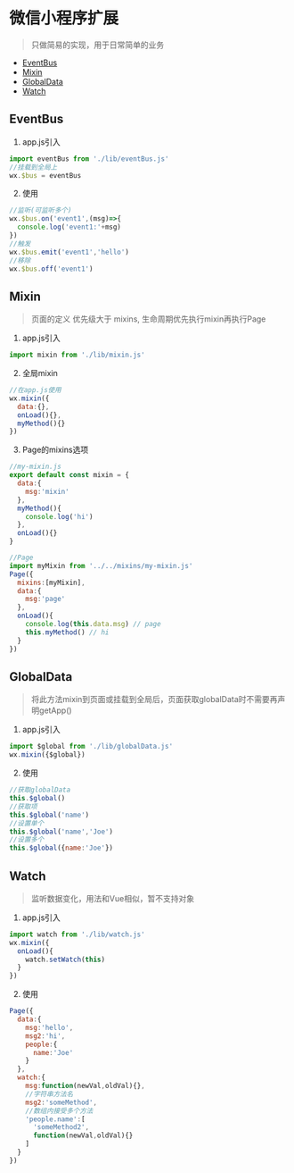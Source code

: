# 微信小程序扩展
> 只做简易的实现，用于日常简单的业务

* [EventBus](#EventBus)
* [Mixin](#Mixin)
* [GlobalData](#GlobalData)
* [Watch](#Watch)

## EventBus
1. app.js引入
```javascript
import eventBus from './lib/eventBus.js'
//挂载到全局上
wx.$bus = eventBus
```
2. 使用
```javascript
//监听(可监听多个)
wx.$bus.on('event1',(msg)=>{
  console.log('event1:'+msg)
})
//触发
wx.$bus.emit('event1','hello')
//移除
wx.$bus.off('event1')
```

## Mixin
> 页面的定义 优先级大于 mixins, 生命周期优先执行mixin再执行Page
1. app.js引入
```javascript
import mixin from './lib/mixin.js'
```
2. 全局mixin
```javascript
//在app.js使用
wx.mixin({
  data:{},
  onLoad(){},
  myMethod(){}
})
```

3. Page的mixins选项
```javascript
//my-mixin.js
export default const mixin = {
  data:{
    msg:'mixin'
  },
  myMethod(){
    console.log('hi')
  },
  onLoad(){}
}
```
```javascript
//Page
import myMixin from '../../mixins/my-mixin.js'
Page({
  mixins:[myMixin],
  data:{
    msg:'page'
  },
  onLoad(){
    console.log(this.data.msg) // page
    this.myMethod() // hi
  }
})
```
## GlobalData
> 将此方法mixin到页面或挂载到全局后，页面获取globalData时不需要再声明getApp()
1. app.js引入
```javascript
import $global from './lib/globalData.js'
wx.mixin({$global})
```
2. 使用
```javascript
//获取globalData
this.$global()
//获取项
this.$global('name')
//设置单个
this.$global('name','Joe')
//设置多个
this.$global({name:'Joe'})
```
## Watch
> 监听数据变化，用法和Vue相似，暂不支持对象
1. app.js引入
```javascript
import watch from './lib/watch.js'
wx.mixin({
  onLoad(){
    watch.setWatch(this)
  }
})
```
2. 使用
```javascript
Page({
  data:{
    msg:'hello',
    msg2:'hi',
    people:{
      name:'Joe'
    }
  },
  watch:{
    msg:function(newVal,oldVal){},
    //字符串方法名
    msg2:'someMethod',
    //数组内接受多个方法
    'people.name':[
      'someMethod2',
      function(newVal,oldVal){}
    ]
  }
})
```